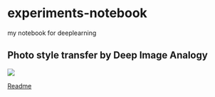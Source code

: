# experiments-notebook
my notebook for deeplearning

## Photo style transfer by Deep Image Analogy

<a href="https://github.com/knorth55/experiments-notebook/tree/master/deep-image-analogy"><img src="https://raw.githubusercontent.com/msracver/Deep-Image-Analogy/master/windows/deep_image_analogy/example/readme/p2p.png" /></a>


[Readme](./deep-image-analogy/README.md)
